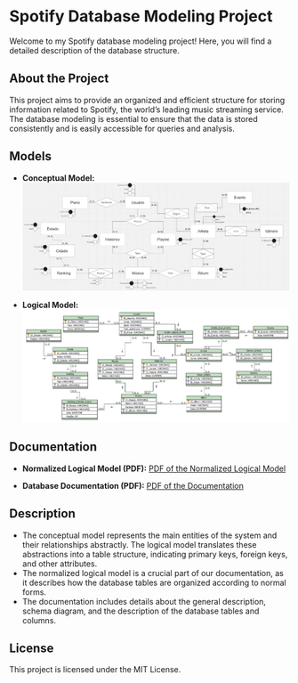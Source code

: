 # Spotify Database Modeling Project

Welcome to my Spotify database modeling project! Here, you will find a detailed description of the database structure.

## About the Project

This project aims to provide an organized and efficient structure for storing information related to Spotify, the world’s leading music streaming service. The database modeling is essential to ensure that the data is stored consistently and is easily accessible for queries and analysis.

## Models

- **Conceptual Model:**
  ![Conceptual Model](https://github.com/Kaike-Vitorino/Modelagem-BDados-Spotify/blob/main/Modelos/Modelo%20Conceitual.png)

- **Logical Model:**
  ![Logical Model](https://github.com/Kaike-Vitorino/Modelagem-BDados-Spotify/blob/main/Modelos/Modelo%20Logico.png)

## Documentation

- **Normalized Logical Model (PDF):**
  [PDF of the Normalized Logical Model](https://github.com/Kaike-Vitorino/Modelagem-BDados-Spotify/blob/main/Normaliza%C3%A7%C3%A3o%20e%20Documenta%C3%A7%C3%A3o/Modelo%20logico%20escrito%20e%20NORMALIZADO.pdf)

- **Database Documentation (PDF):**
  [PDF of the Documentation](https://github.com/Kaike-Vitorino/Modelagem-BDados-Spotify/blob/main/Normaliza%C3%A7%C3%A3o%20e%20Documenta%C3%A7%C3%A3o/Documentacao%20BDD.pdf)

## Description

- The conceptual model represents the main entities of the system and their relationships abstractly. The logical model translates these abstractions into a table structure, indicating primary keys, foreign keys, and other attributes.
- The normalized logical model is a crucial part of our documentation, as it describes how the database tables are organized according to normal forms.
- The documentation includes details about the general description, schema diagram, and the description of the database tables and columns.

## License

This project is licensed under the MIT License.
